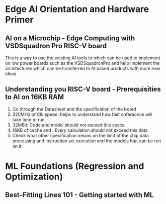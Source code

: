 # Edge AI Orientation and Hardware Primer


## AI on a Microchip - Edge Computing with VSDSquadron Pro RISC-V board
This is a way to use the existing AI tools to which can be used to implement on low power boards such as the VSDSquadronPro and help implement the architectures which can be transferred to AI based products with more new ideas

## Understanding you RISC-V board - Prerequisities to AI on 16KB RAM
1. Go through the Datasheet and the specification of the board
2. 320MHz of Clk speed: helps to understand how fast onferacnce will take time to run
3. 32MBit: Code and model should not exceed this space
4. 16KB of cache and : Every calculation should not exceed this data
5. Check what other specification means on the limit of the chip data processing and instruction set execution and the models that can be run on it


# ML Foundations (Regression and Optimization)
## Best-Fitting Lines 101 - Getting started with ML
